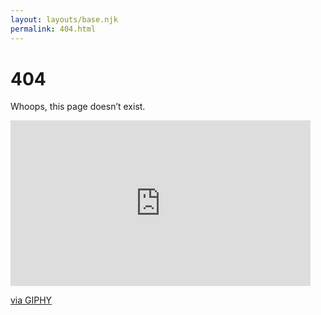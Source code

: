 ```yaml
---
layout: layouts/base.njk
permalink: 404.html
---
```


<div class="container" style="margin-top: 40px">
  <h1>404</h1>
  <p class="large">
   Whoops, this page doesn’t exist.
  </p>
 <iframe src="https://giphy.com/embed/h2g6FFOdPMFvzb4pHI" style="max-width: 100%" width="480" height="265" frameBorder="0" class="giphy-embed" allowFullScreen></iframe><p><a href="https://giphy.com/gifs/h2g6FFOdPMFvzb4pHI">via GIPHY</a></p>
</div>
